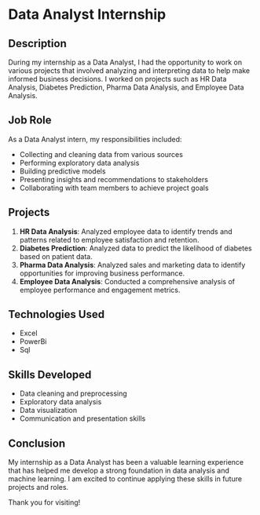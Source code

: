 # Data Analyst Internship

## Description
During my internship as a Data Analyst, I had the opportunity to work on various projects that involved analyzing and interpreting data to help make informed business decisions. I worked on projects such as HR Data Analysis, Diabetes Prediction, Pharma Data Analysis, and Employee Data Analysis.

## Job Role
As a Data Analyst intern, my responsibilities included:
- Collecting and cleaning data from various sources
- Performing exploratory data analysis
- Building predictive models
- Presenting insights and recommendations to stakeholders
- Collaborating with team members to achieve project goals

## Projects
1. **HR Data Analysis**: Analyzed employee data to identify trends and patterns related to employee satisfaction and retention.
2. **Diabetes Prediction**: Analyzed data to predict the likelihood of diabetes based on patient data.
3. **Pharma Data Analysis**: Analyzed sales and marketing data to identify opportunities for improving business performance.
4. **Employee Data Analysis**: Conducted a comprehensive analysis of employee performance and engagement metrics.

## Technologies Used
- Excel
- PowerBi
- Sql
 
## Skills Developed
- Data cleaning and preprocessing
- Exploratory data analysis
- Data visualization
- Communication and presentation skills

## Conclusion
My internship as a Data Analyst has been a valuable learning experience that has helped me develop a strong foundation in data analysis and machine learning. I am excited to continue applying these skills in future projects and roles.


Thank you for visiting!

